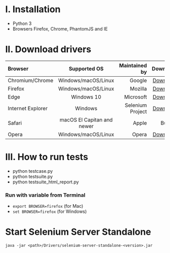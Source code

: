 # I. Installation
+ Python 3
+ Browsers Firefox, Chrome, PhantomJS and IE

# II. Download drivers

| Browser          | Supported OS        		| Maintained by   | Download |
| :---             |    :----:           		|          ---:   |  ---:    |
| Chromium/Chrome  | Windows/macOS/Linux 		| Google          | [Download](https://chromedriver.storage.googleapis.com/index.html) |
| Firefox          | Windows/macOS/Linux 		| Mozilla         | [Download](https://github.com/mozilla/geckodriver/releases) |
| Edge             | Windows 10          		| Microsoft       | [Download](https://developer.microsoft.com/en-us/microsoft-edge/tools/webdriver/) |
| Internet Explorer| Windows             		| Selenium Project| [Download](https://selenium-release.storage.googleapis.com/index.html) |
| Safari           | macOS El Capitan and newer | Apple 		  | Built in |
| Opera            | Windows/macOS/Linux 		| Opera			  | [Download](https://github.com/operasoftware/operachromiumdriver/releases) |


# III. How to run tests
+ python testcase.py
+ python testsuite.py
+ python testsuite_html_report.py

### Run with variable from Terminal
+ `export BROWSER=firefox` (for Mac)
+ `set BROWSER=firefox` (for Windows)

# Start Selenium Server Standalone
```
java -jar <path>/Drivers/selenium-server-standalone-<version>.jar 
```

